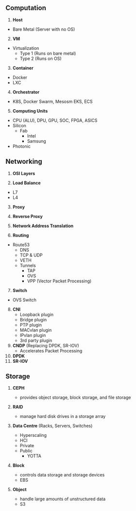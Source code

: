 ## Computation
1. **Host**
- Bare Metal (Server with no OS)
  
2. **VM**
- Virtualization
   - Type 1 (Runs on bare metal)
   - Type 2 (Runs on OS)
     
3. **Container**
- Docker
- LXC
  
4. **Orchestrator**
- K8S, Docker Swarm, Mesosm EKS, ECS

5. **Computing Units**
- CPU (ALU), DPU, GPU, SOC, FPGA, ASICS
- Silicon
   - Fab
      - Intel
      - Samsung
- Photonic

## Networking 
1. **OSI Layers**

2. **Load Balance**
- L7
- L4

3. **Proxy**

4. **Reverse Proxy**

5. **Network Address Translation**

6. **Routing**
- Route53
  - DNS
  - TCP & UDP
  - VETH
  - Tunnels
     - TAP
     - OVS
     - VPP (Vector Packet Processing)
       
7. **Switch**
- OVS Switch
  
8. **CNI**
    - Loopback plugin
    - Bridge plugin
    - PTP plugin
    - MACvlan plugin
    - IPvlan plugin
    - 3rd party plugin
10. **CNDP** (Replacing DPDK, SR-IOV)
    - Accelerates Packet Processing
12. **DPDK**
13. **SR-IOV**

## Storage
1. **CEPH**
   - provides object storage, block storage, and file storage
     
3. **RAID**
   -  manage hard disk drives in a storage array
     
5. **Data Centre** (Racks, Servers, Switches)
   - Hyperscaling
   - HCI
   - Private
   - Public
     - YOTTA
6. **Block**
   - controls data storage and storage devices
    - EBS
8. **Object**
   -  handle large amounts of unstructured data
    - S3
